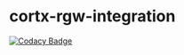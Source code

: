 # cortx-rgw-integration

[![Codacy Badge](https://api.codacy.com/project/badge/Grade/ba8c06f24fdf4748888e996849f54b2b)](https://app.codacy.com/gh/Seagate/cortx-rgw-integration?utm_source=github.com&utm_medium=referral&utm_content=Seagate/cortx-rgw-integration&utm_campaign=Badge_Grade_Settings)
